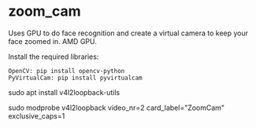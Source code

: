 # zoom_cam
Uses GPU to do face recognition and create a virtual camera to keep your face zoomed in. AMD GPU.




Install the required libraries:

    OpenCV: pip install opencv-python
    PyVirtualCam: pip install pyvirtualcam

sudo apt install v4l2loopback-utils

sudo modprobe v4l2loopback video_nr=2 card_label="ZoomCam" exclusive_caps=1
